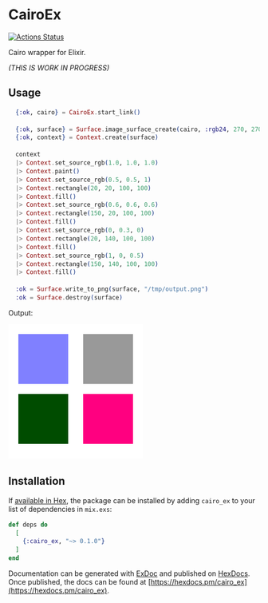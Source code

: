 # CairoEx

[![Actions Status](https://github.com/luisgabrielroldan/cairo_ex/workflows/Tests/badge.svg)](https://github.com/luisgabrielroldan/cairo_ex/actions)

Cairo wrapper for Elixir.

*(THIS IS WORK IN PROGRESS)*

## Usage
```elixir
  {:ok, cairo} = CairoEx.start_link()

  {:ok, surface} = Surface.image_surface_create(cairo, :rgb24, 270, 270)
  {:ok, context} = Context.create(surface)

  context
  |> Context.set_source_rgb(1.0, 1.0, 1.0)
  |> Context.paint()
  |> Context.set_source_rgb(0.5, 0.5, 1)
  |> Context.rectangle(20, 20, 100, 100)
  |> Context.fill()
  |> Context.set_source_rgb(0.6, 0.6, 0.6)
  |> Context.rectangle(150, 20, 100, 100)
  |> Context.fill()
  |> Context.set_source_rgb(0, 0.3, 0)
  |> Context.rectangle(20, 140, 100, 100)
  |> Context.fill()
  |> Context.set_source_rgb(1, 0, 0.5)
  |> Context.rectangle(150, 140, 100, 100)
  |> Context.fill()

  :ok = Surface.write_to_png(surface, "/tmp/output.png")
  :ok = Surface.destroy(surface)
```

Output:

![Result image](img/rects.png)


## Installation

If [available in Hex](https://hex.pm/docs/publish), the package can be installed
by adding `cairo_ex` to your list of dependencies in `mix.exs`:

```elixir
def deps do
  [
    {:cairo_ex, "~> 0.1.0"}
  ]
end
```

Documentation can be generated with [ExDoc](https://github.com/elixir-lang/ex_doc)
and published on [HexDocs](https://hexdocs.pm). Once published, the docs can
be found at [https://hexdocs.pm/cairo_ex](https://hexdocs.pm/cairo_ex).

